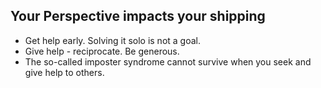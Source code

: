 ## Your Perspective impacts your shipping

- Get help early. Solving it solo is not a goal.
- Give help - reciprocate. Be generous.
- The so-called imposter syndrome cannot survive when you seek and give help to others. 
